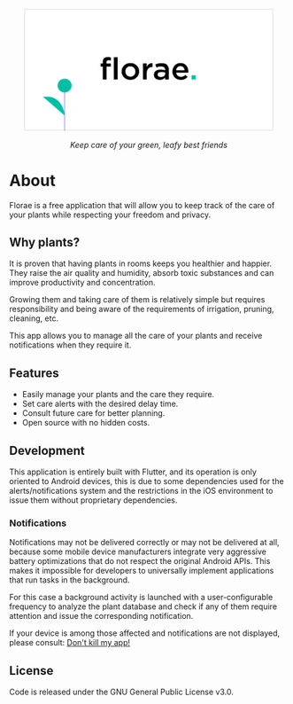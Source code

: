 
<!-- PROJECT LOGO -->
<br />
<div align="center">
    <img src="docs/banner.png" alt="Banner logo" width="450">
  </a>

  <p align="center">
     <i>Keep care of your green, leafy best friends</i>
  </p>
</div>

# About

Florae is a free application that will allow you to keep track of the care of your plants while respecting your freedom and privacy.

## Why plants?

It is proven that having plants in rooms keeps you healthier and happier. They raise the air quality and humidity, absorb toxic substances and can improve productivity and concentration.

Growing them and taking care of them is relatively simple but requires responsibility and being aware of the requirements of irrigation, pruning, cleaning, etc. 

This app allows you to manage all the care of your plants and receive notifications when they require it.

## Features

* Easily manage your plants and the care they require.
* Set care alerts with the desired delay time.
* Consult future care for better planning.
* Open source with no hidden costs.

## Development

This application is entirely built with Flutter, and its operation is only oriented to Android devices, this is due to some dependencies used for the alerts/notifications system and the restrictions in the iOS environment to issue them without proprietary dependencies.

### Notifications

Notifications may not be delivered correctly or may not be delivered at all, because some mobile device manufacturers integrate very aggressive battery optimizations that do not respect the original Android APIs. This makes it impossible for developers to universally implement applications that run tasks in the background.

For this case a background activity is launched with a user-configurable frequency to analyze the plant database and check if any of them require attention and issue the corresponding notification.

If your device is among those affected and notifications are not displayed, please consult: [Don't kill my app!](https://dontkillmyapp.com/)

## License

Code is released under the GNU General Public License v3.0.
